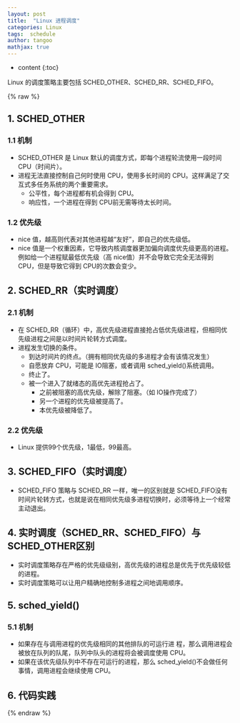```yaml
---
layout: post
title:  "Linux 进程调度"
categories: Linux 
tags:  schedule
author: tangoo
mathjax: true
---
```


* content
{:toc}

Linux 的调度策略主要包括 SCHED_OTHER、SCHED_RR、SCHED_FIFO。





{% raw %}

## 1. SCHED_OTHER
### 1.1 机制

* SCHED_OTHER 是 Linux 默认的调度方式，即每个进程轮流使用一段时间 CPU（时间片）。
* 进程无法直接控制自己何时使用 CPU，使用多长时间的 CPU。这样满足了交互式多任务系统的两个重要需求。
  * 公平性，每个进程都有机会得到 CPU。
  * 响应性，一个进程在得到 CPU前无需等待太长时间。

### 1.2 优先级

* nice 值，越高则代表对其他进程越“友好”，即自己的优先级低。
* nice 值是一个权重因素，它导致内核调度器更加偏向调度优先级更高的进程。例如给一个进程赋最低优先级（高 nice值）并不会导致它完全无法得到 CPU，但是导致它得到 CPU的次数会变少。

## 2. SCHED_RR（实时调度）
### 2.1 机制

* 在 SCHED_RR（循环）中，高优先级进程直接抢占低优先级进程，但相同优先级进程之间是以时间片轮转方式调度。 
* 进程发生切换的条件。
  * 到达时间片的终点。（拥有相同优先级的多进程才会有该情况发生）
  * 自愿放弃 CPU，可能是 IO阻塞，或者调用 sched_yield()系统调用。
  * 终止了。
  * 被一个进入了就绪态的高优先进程抢占了。
    * 之前被阻塞的高优先级，解除了阻塞。（如 IO操作完成了）
    * 另一个进程的优先级被提高了。
    * 本优先级被降低了。

### 2.2 优先级

* Linux 提供99个优先级，1最低，99最高。

## 3. SCHED_FIFO（实时调度）
* SCHED_FIFO 策略与 SCHED_RR 一样，唯一的区别就是 SCHED_FIFO没有时间片轮转方式，也就是说在相同优先级多进程切换时，必须等待上一个经常主动退出。

## 4. 实时调度（SCHED_RR、SCHED_FIFO）与 SCHED_OTHER区别
* 实时调度策略存在严格的优先级级别，高优先级的进程总是优先于优先级较低的进程。
* 实时调度策略可以让用户精确地控制多进程之间地调用顺序。

## 5. sched_yield() 
### 5.1 机制

* 如果存在与调用进程的优先级相同的其他排队的可运行进 程，那么调用进程会被放在队列的队尾，队列中队头的进程将会被调度使用 CPU。
* 如果在该优先级队列中不存在可运行的进程，那么 sched_yield()不会做任何事情，调用进程会继续使用 CPU。

## 6. 代码实践

{% endraw %}
